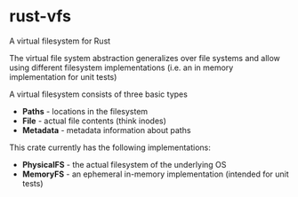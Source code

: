 # rust-vfs

A virtual filesystem for Rust

The virtual file system abstraction generalizes over file systems and allow using
different filesystem implementations (i.e. an in memory implementation for unit tests)

A virtual filesystem consists of three basic types

 * **Paths** - locations in the filesystem
 * **File** - actual file contents (think inodes)
 * **Metadata** - metadata information about paths

This crate currently has the following implementations:
 * **PhysicalFS** - the actual filesystem of the underlying OS
 * **MemoryFS** - an ephemeral in-memory implementation (intended for unit tests)
